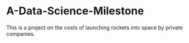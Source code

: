 # A-Data-Science-Milestone
This is a project on the costs of launching rockets into space by private companies.
